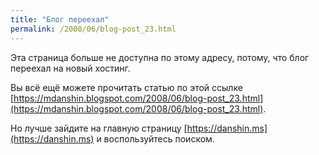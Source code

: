 ```yaml
---
title: "Блог переехал"
permalink: /2008/06/blog-post_23.html
---
```

Эта страница больше не доступна по этому адресу, потому, что блог переехал на новый хостинг.

Вы всё ещё можете прочитать статью по этой ссылке [https://mdanshin.blogspot.com/2008/06/blog-post_23.html](https://mdanshin.blogspot.com/2008/06/blog-post_23.html).

Но лучше зайдите на главную страницу [https://danshin.ms](https://danshin.ms) и воспользуйтесь поиском.
